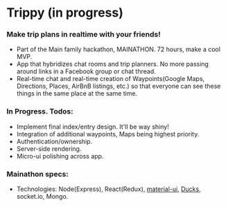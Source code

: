 # Trippy (in progress) #

### Make trip plans in realtime with your friends! ###
* Part of the Main family hackathon, MAINATHON. 72 hours, make a cool MVP.
* App that hybridizes chat rooms and trip planners. No more passing around links in a Facebook group or chat thread.
* Real-time chat and real-time creation of Waypoints(Google Maps, Directions, Places, AirBnB listings, etc.) so that everyone can see these things in the same place at the same time.

### In Progress. Todos: ###
* Implement final index/entry design. It'll be way shiny!
* Integration of additional waypoints, Maps being highest priority. 
* Authentication/ownership.
* Server-side rendering.
* Micro-ui polishing across app.


### Mainathon specs:
* Technologies: Node(Express), React(Redux), [material-ui](http://www.material-ui.com/#/), [Ducks](https://github.com/erikras/ducks-modular-redux), socket.io, Mongo.





